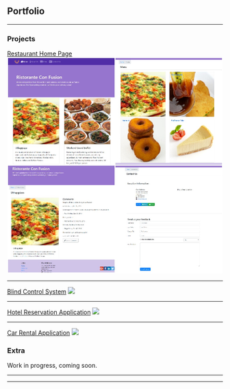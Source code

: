 ## Portfolio

---

### Projects

[Restaurant Home Page](/project_pages/project_1)
<img src="images/React-confusion.jpg"/>

---
[Blind Control System](/project_pages/project_2)
<img src="/ETDProj/img/product.jpg"/>

---
[Hotel Reservation Application](/project_pages/project_3)
<img src="https://qph.fs.quoracdn.net/main-qimg-b84a07cc62031013b6bb0622b7dcf8ff"/>

---
[Car Rental Application](/project_pages/project_4)
<img src="http://www.picpedia.org/highway-signs/images/cheap-car-rental.jpg"/>

### Extra

Work in progress, coming soon.

<!---
- [Project 1 Title](http://example.com/)
- [Project 2 Title](http://example.com/)
- [Project 3 Title](http://example.com/)
- [Project 4 Title](http://example.com/)
- [Project 5 Title](http://example.com/)
-->
---

---